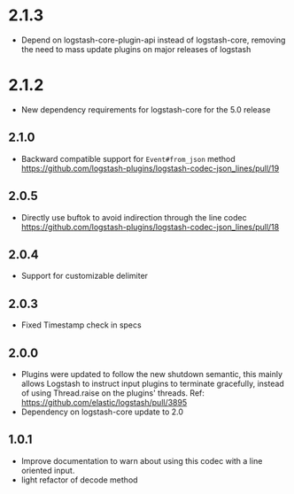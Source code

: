 # 2.1.3
  - Depend on logstash-core-plugin-api instead of logstash-core, removing the need to mass update plugins on major releases of logstash
# 2.1.2
  - New dependency requirements for logstash-core for the 5.0 release
## 2.1.0
 - Backward compatible support for `Event#from_json` method https://github.com/logstash-plugins/logstash-codec-json_lines/pull/19

## 2.0.5
 - Directly use buftok to avoid indirection through the line codec https://github.com/logstash-plugins/logstash-codec-json_lines/pull/18

## 2.0.4
 - Support for customizable delimiter

## 2.0.3
 - Fixed Timestamp check in specs

## 2.0.0
 - Plugins were updated to follow the new shutdown semantic, this mainly allows Logstash to instruct input plugins to terminate gracefully,
   instead of using Thread.raise on the plugins' threads. Ref: https://github.com/elastic/logstash/pull/3895
 - Dependency on logstash-core update to 2.0

## 1.0.1
 - Improve documentation to warn about using this codec with a line oriented input.
 - light refactor of decode method
